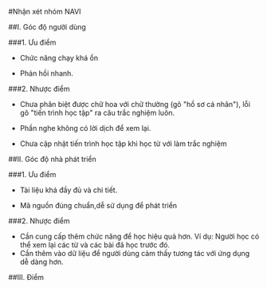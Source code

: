 #Nhận xét nhóm NAVI


##I. Góc độ người dùng

###1. Ưu điểm

* Chức năng chạy khá ổn

* Phản hồi nhanh. 

###2. Nhược điểm

* Chưa phân biệt được chữ hoa với chữ thường (gõ "hồ sơ cá nhân"), lỗi gõ "tiến trình học tập" ra câu trắc nghiệm luôn.

* Phần nghe không có lời dịch để xem lại.

* Chưa cập nhật tiến trình học tập khi học từ với làm trắc nghiệm

##II. Góc độ nhà phát triển

###1. Ưu điểm

* Tài liệu khá đầy đủ và chi tiết.

* Mã nguồn đúng chuẩn,dễ sử dụng để phát triển

###2. Nhược điểm
* Cần cung cấp thêm chức năng để học hiệu quả hơn. Ví dụ: Người học có thể xem lại các từ và các bài đã học trước đó. 
* Cần thêm vào dữ liệu để người dùng cảm thấy tương tác với ứng dụng dễ dàng hơn. 

##III. Điểm